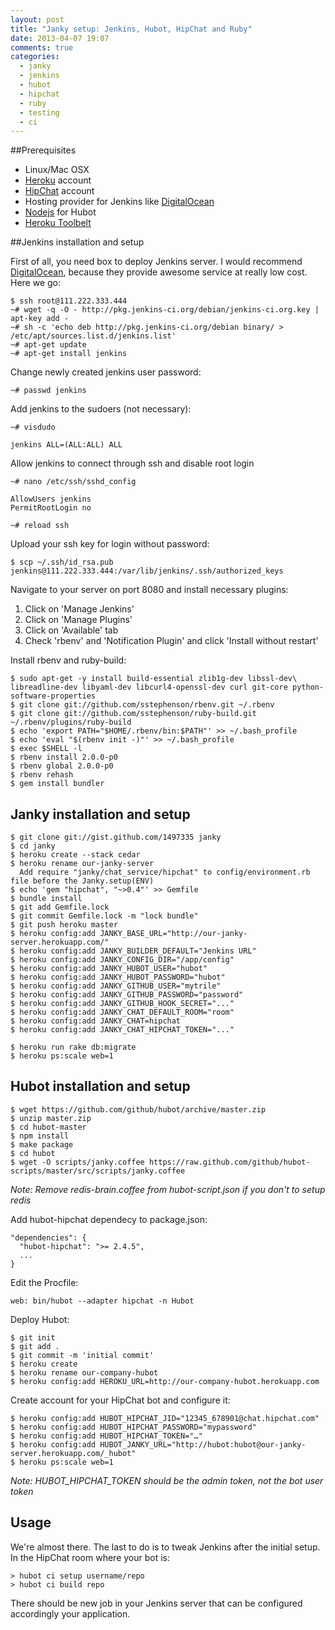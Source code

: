 ```yaml
---
layout: post
title: "Janky setup: Jenkins, Hubot, HipChat and Ruby"
date: 2013-04-07 19:07
comments: true
categories:
  - janky
  - jenkins
  - hubot
  - hipchat
  - ruby
  - testing
  - ci
---
```


##Prerequisites

* Linux/Mac OSX
* [Heroku](http://heroku.com) account
* [HipChat](https://www.hipchat.com/) account
* Hosting provider for Jenkins like [DigitalOcean](https://www.digitalocean.com)
* [Nodejs](http://nodejs.org/) for Hubot
* [Heroku Toolbelt](https://toolbelt.heroku.com/)

##Jenkins installation and setup

First of all, you need box to deploy Jenkins server. I would recommend [DigitalOcean](http://digitalocean.com), because they provide awesome service at really low cost. Here we go:


    $ ssh root@111.222.333.444
    ~# wget -q -O - http://pkg.jenkins-ci.org/debian/jenkins-ci.org.key | apt-key add -
    ~# sh -c 'echo deb http://pkg.jenkins-ci.org/debian binary/ > /etc/apt/sources.list.d/jenkins.list'
    ~# apt-get update
    ~# apt-get install jenkins

Change newly created jenkins user password:

    ~# passwd jenkins

Add jenkins to the sudoers (not necessary):

    ~# visdudo

    jenkins ALL=(ALL:ALL) ALL

Allow jenkins to connect through ssh and disable root login

    ~# nano /etc/ssh/sshd_config

    AllowUsers jenkins
    PermitRootLogin no

    ~# reload ssh

Upload your ssh key for login without password:

    $ scp ~/.ssh/id_rsa.pub jenkins@111.222.333.444:/var/lib/jenkins/.ssh/authorized_keys

Navigate to your server on port 8080 and install necessary plugins:

1. Click on 'Manage Jenkins'
2. Click on 'Manage Plugins'
3. Click on 'Available' tab
4. Check 'rbenv' and 'Notification Plugin' and click 'Install without restart'

Install rbenv and ruby-build:

    $ sudo apt-get -y install build-essential zlib1g-dev libssl-dev\
    libreadline-dev libyaml-dev libcurl4-openssl-dev curl git-core python-software-properties
    $ git clone git://github.com/sstephenson/rbenv.git ~/.rbenv
    $ git clone git://github.com/sstephenson/ruby-build.git ~/.rbenv/plugins/ruby-build
    $ echo 'export PATH="$HOME/.rbenv/bin:$PATH"' >> ~/.bash_profile
    $ echo 'eval "$(rbenv init -)"' >> ~/.bash_profile
    $ exec $SHELL -l
    $ rbenv install 2.0.0-p0
    $ rbenv global 2.0.0-p0
    $ rbenv rehash
    $ gem install bundler

## Janky installation and setup

    $ git clone git://gist.github.com/1497335 janky
    $ cd janky
    $ heroku create --stack cedar
    $ heroku rename our-janky-server
      Add require "janky/chat_service/hipchat" to config/environment.rb file before the Janky.setup(ENV)
    $ echo 'gem "hipchat", "~>0.4"' >> Gemfile
    $ bundle install
    $ git add Gemfile.lock
    $ git commit Gemfile.lock -m "lock bundle"
    $ git push heroku master
    $ heroku config:add JANKY_BASE_URL="http://our-janky-server.herokuapp.com/"
    $ heroku config:add JANKY_BUILDER_DEFAULT="Jenkins URL"
    $ heroku config:add JANKY_CONFIG_DIR="/app/config"
    $ heroku config:add JANKY_HUBOT_USER="hubot"
    $ heroku config:add JANKY_HUBOT_PASSWORD="hubot"
    $ heroku config:add JANKY_GITHUB_USER="mytrile"
    $ heroku config:add JANKY_GITHUB_PASSWORD="password"
    $ heroku config:add JANKY_GITHUB_HOOK_SECRET="..."
    $ heroku config:add JANKY_CHAT_DEFAULT_ROOM="room"
    $ heroku config:add JANKY_CHAT=hipchat
    $ heroku config:add JANKY_CHAT_HIPCHAT_TOKEN="..."

    $ heroku run rake db:migrate
    $ heroku ps:scale web=1
## Hubot installation and setup
    $ wget https://github.com/github/hubot/archive/master.zip
    $ unzip master.zip
    $ cd hubot-master
    $ npm install
    $ make package
    $ cd hubot
    $ wget -O scripts/janky.coffee https://raw.github.com/github/hubot-scripts/master/src/scripts/janky.coffee

*Note: Remove redis-brain.coffee from hubot-script.json if you don't to setup redis*

Add hubot-hipchat dependecy to package.json:

    "dependencies": {
      "hubot-hipchat": ">= 2.4.5",
      ...
    }

Edit the Procfile:

    web: bin/hubot --adapter hipchat -n Hubot

Deploy Hubot:

    $ git init
    $ git add .
    $ git commit -m 'initial commit'
    $ heroku create
    $ heroku rename our-company-hubot
    $ heroku config:add HEROKU_URL=http://our-company-hubot.herokuapp.com

Create account for your HipChat bot and configure it:

    $ heroku config:add HUBOT_HIPCHAT_JID="12345_678901@chat.hipchat.com"
    $ heroku config:add HUBOT_HIPCHAT_PASSWORD="mypassword"
    $ heroku config:add HUBOT_HIPCHAT_TOKEN="…"
    $ heroku config:add HUBOT_JANKY_URL="http://hubot:hubot@our-janky-server.herokuapp.com/_hubot"
    $ heroku ps:scale web=1

*Note: HUBOT_HIPCHAT_TOKEN should be the admin token, not the bot user token*

## Usage

We're almost there. The last to do is to tweak Jenkins after the initial setup. In the HipChat room where your bot is:

    > hubot ci setup username/repo
    > hubot ci build repo

There should be new job in your Jenkins server that can be configured accordingly your application.


